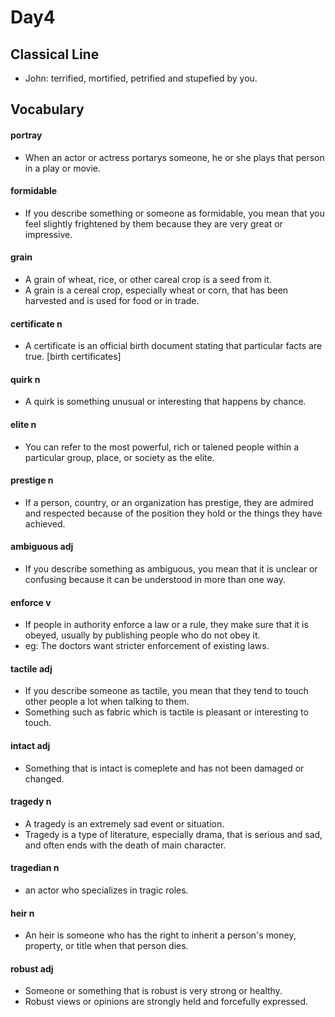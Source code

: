 #	Day4

##	Classical Line

*	John: terrified, mortified, petrified and stupefied by you.

##	Vocabulary

####	portray

*	When an actor or actress portarys someone, he or she plays that person in a play or movie.

####	formidable

*	If you describe something or someone as formidable, you mean that you feel slightly frightened by them because they are very great or impressive.

####	grain

*	A grain of wheat, rice, or other careal crop is a seed from it.
*	A grain is a cereal crop, especially wheat or corn, that has been harvested and is used for food or in trade.

####	certificate n

*	A certificate is an official birth document stating that particular facts are true. [birth certificates]

####	quirk n

*	A quirk is something unusual or interesting that happens by chance.

####	elite n

*	You can refer to the most powerful, rich or talened people within a particular group, place, or society as the elite.

####	prestige n

*	If a person, country, or an organization has prestige, they are admired and respected because of the position they hold or the things they have achieved.

####	ambiguous adj

*	If you describe something as ambiguous, you mean that it is unclear or confusing because it can be understood in more than one way.

####	enforce v

*	If people in authority enforce a law or a rule, they make sure that it is obeyed, usually by publishing people who do not obey it.
*	eg: The doctors want stricter enforcement of existing laws.

####	tactile adj

*	If you describe someone as tactile, you mean that they tend to touch other people a lot when talking to them.
*	Something such as fabric which is tactile is pleasant or interesting to touch.

####	intact adj

*	Something that is intact is comeplete and has not been damaged or changed.

####	tragedy n

*	A tragedy is an extremely sad event or situation.
*	Tragedy is a type of literature, especially drama, that is serious and sad, and often ends with the death of main character.

####	tragedian n

*	an actor who specializes in tragic roles.

####	heir n

*	An heir is someone who has the right to inherit a person's money, property, or title when that person dies.

#### 	robust adj

*	Someone or something that is robust is very strong or healthy.
*	Robust views or opinions are strongly held and forcefully expressed.
